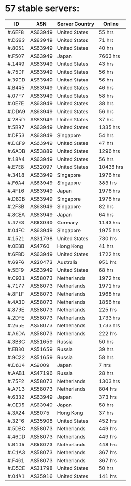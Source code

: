 # 57 stable servers:

| ID | ASN | Server Country | Online |
| ------ | ------ | ------ | ------ |
| #.6EF8 | AS63949 | United States | 55 hrs |
| #.D363 | AS63949 | United States | 71 hrs |
| #.8051 | AS63949 | United States | 40 hrs |
| #.F507 | AS63949 | Japan | 7663 hrs |
| #.1449 | AS63949 | United States | 43 hrs |
| #.75DF | AS63949 | United States | 56 hrs |
| #.39CD | AS63949 | United States | 56 hrs |
| #.B445 | AS63949 | United States | 46 hrs |
| #.07F7 | AS63949 | United States | 58 hrs |
| #.0E7E | AS63949 | United States | 38 hrs |
| #.DDA9 | AS63949 | United States | 56 hrs |
| #.285D | AS63949 | United States | 37 hrs |
| #.5B97 | AS63949 | United States | 1335 hrs |
| #.DF53 | AS63949 | Singapore | 54 hrs |
| #.DCF9 | AS63949 | United States | 47 hrs |
| #.6ADB | AS53889 | United States | 1296 hrs |
| #.18A4 | AS63949 | United States | 56 hrs |
| #.E7E8 | AS32097 | United States | 10436 hrs |
| #.3418 | AS63949 | Singapore | 1976 hrs |
| #.F6A4 | AS63949 | Singapore | 383 hrs |
| #.4F16 | AS63949 | Japan | 1976 hrs |
| #.D80B | AS63949 | Singapore | 1976 hrs |
| #.2F3B | AS63949 | Singapore | 82 hrs |
| #.8CEA | AS63949 | Japan | 64 hrs |
| #.47E3 | AS63949 | Germany | 1143 hrs |
| #.04FC | AS63949 | Singapore | 1975 hrs |
| #.1521 | AS31798 | United States | 730 hrs |
| #.0EBB | AS4760 | Hong Kong | 41 hrs |
| #.6FBD | AS63949 | United States | 1722 hrs |
| #.69F6 | AS20473 | Australia | 951 hrs |
| #.5EF9 | AS63949 | United States | 68 hrs |
| #.C931 | AS58073 | Netherlands | 1972 hrs |
| #.7177 | AS58073 | Netherlands | 1971 hrs |
| #.8F1F | AS58073 | Netherlands | 1968 hrs |
| #.4A30 | AS58073 | Netherlands | 1856 hrs |
| #.876E | AS58073 | Netherlands | 225 hrs |
| #.2DFE | AS58073 | Netherlands | 1733 hrs |
| #.265E | AS58073 | Netherlands | 1733 hrs |
| #.A6DA | AS58073 | Netherlands | 222 hrs |
| #.3B8C | AS51659 | Russia | 50 hrs |
| #.EB30 | AS51659 | Russia | 39 hrs |
| #.9C22 | AS51659 | Russia | 58 hrs |
| #.D814 | AS9009 | Japan | 7 hrs |
| #.AAB1 | AS47196 | Russia | 28 hrs |
| #.75F2 | AS58073 | Netherlands | 1303 hrs |
| #.A713 | AS58073 | Netherlands | 804 hrs |
| #.6332 | AS63949 | Japan | 373 hrs |
| #.CE05 | AS63949 | Japan | 58 hrs |
| #.3A24 | AS8075 | Hong Kong | 37 hrs |
| #.32F6 | AS35908 | United States | 452 hrs |
| #.5DBC | AS58073 | Netherlands | 449 hrs |
| #.46CD | AS58073 | Netherlands | 449 hrs |
| #.B105 | AS58073 | Netherlands | 448 hrs |
| #.C1A3 | AS58073 | Netherlands | 367 hrs |
| #.F461 | AS58073 | Netherlands | 367 hrs |
| #.D5CE | AS31798 | United States | 50 hrs |
| #.04A1 | AS35916 | United States | 141 hrs |

